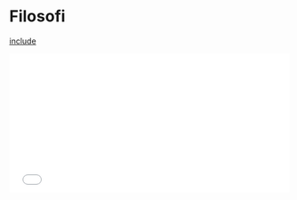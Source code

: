 # Filosofi

[include](om_denna_wiki.md)

<iframe src="x_meta/0_includes/commits/?username=itsmakingme292&repo=filosofi&branch=gh-pages&limit=5"
  allowtransparency="true" frameborder="0" scrolling="no" width="100%" height="250px"></iframe>